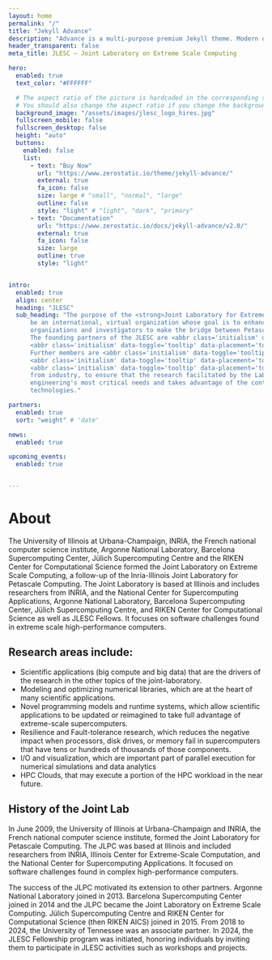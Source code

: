 ```yaml
---
layout: home
permalink: "/"
title: "Jekyll Advance"
description: "Advance is a multi-purpose premium Jekyll theme. Modern design, clean code and highly configurable."
header_transparent: false
meta_title: JLESC — Joint Laboratory on Extreme Scale Computing

hero:
  enabled: true
  text_color: "#FFFFFF"

  # The aspect ratio of the picture is hardcoded in the corresponding scss file.
  # You should also change the aspect ratio if you change the background image!
  background_image: "/assets/images/jlesc_logo_hires.jpg"
  fullscreen_mobile: false
  fullscreen_desktop: false
  height: "auto"
  buttons:
    enabled: false
    list:
      - text: "Buy Now"
        url: "https://www.zerostatic.io/theme/jekyll-advance/"
        external: true
        fa_icon: false
        size: large # "small", "normal", "large"
        outline: false
        style: "light" # "light", "dark", "primary"
      - text: "Documentation"
        url: "https://www.zerostatic.io/docs/jekyll-advance/v2.0/"
        external: true
        fa_icon: false
        size: large
        outline: true
        style: "light"


intro:
  enabled: true
  align: center
  heading: "JLESC"
  sub_heading: "The purpose of the <strong>Joint Laboratory for Extreme Scale Computing (JLESC)</strong> is to
      be an international, virtual organization whose goal is to enhance the ability of member
      organizations and investigators to make the bridge between Petascale and Extreme computing.
      The founding partners of the JLESC are <abbr class='initialism' data-toggle='tooltip' data-placement='top' title='Institut national de recherche en informatique et en automatique'>INRIA</abbr> and
      <abbr class='initialism' data-toggle='tooltip' data-placement='top' title='University of Illinois at Urbana-Champaign'>UIUC</abbr>.
      Further members are <abbr class='initialism' data-toggle='tooltip' data-placement='top' title='Argonne National Laboratory'>ANL</abbr>, <abbr class='initialism' data-toggle='tooltip' data-placement='top' title='Centro Nacional de Supercomputación'>BSC</abbr>,
      <abbr class='initialism' data-toggle='tooltip' data-placement='top' title='Jülich Supercomputing Centre'>JSC</abbr> and <abbr class='initialism' data-toggle='tooltip' data-placement='top' title='RIKEN Center for Computational Science'>R-CCS</abbr>.
      <abbr class='initialism' data-toggle='tooltip' data-placement='top' title='University of Tennessee'>UTK</abbr> is a research member.<br><br>JLESC involves computer scientists, engineers and scientists from other disciplines as well as
      from industry, to ensure that the research facilitated by the Laboratory addresses science and
      engineering's most critical needs and takes advantage of the continuing evolution of computing
      technologies."

partners:
  enabled: true
  sort: "weight" # 'date'

news:
  enabled: true

upcoming_events:
  enabled: true


---
```


# About

The University of Illinois at Urbana-Champaign, INRIA, the French national computer science institute, Argonne National Laboratory, Barcelona Supercomputing Center, Jülich Supercomputing Centre and the RIKEN Center for Computational Science formed the Joint Laboratory on Extreme Scale Computing, a follow-up of the Inria-Illinois Joint Laboratory for Petascale Computing. The Joint Laboratory is based at Illinois and includes researchers from INRIA, and the National Center for Supercomputing Applications, Argonne National Laboratory, Barcelona Supercomputing Center, Jülich Supercomputing Centre, and RIKEN Center for Computational Science as well as JLESC Fellows. It focuses on software challenges found in extreme scale high-performance computers.

## Research areas include:

* Scientific applications (big compute and big data) that are the drivers of the research in the other topics of the joint-laboratory.
* Modeling and optimizing numerical libraries, which are at the heart of many scientific applications.
* Novel programming models and runtime systems, which allow scientific applications to be updated or reimagined
to take full advantage of extreme-scale supercomputers.
* Resilience and Fault-tolerance research, which reduces the negative impact when processors,
disk drives, or memory fail in supercomputers that have tens or hundreds of thousands of those components.
* I/O and visualization, which are important part of parallel execution for numerical simulations and data analytics
* HPC Clouds, that may execute a portion of the HPC workload in the near future.

## History of the Joint Lab

In June 2009, the University of Illinois at Urbana-Champaign and INRIA, the French national computer science institute, formed the Joint Laboratory for Petascale Computing. The JLPC was based at Illinois and included researchers from INRIA, Illinois Center for Extreme-Scale Computation, and the National Center for Supercomputing Applications. It focused on software challenges found in complex high-performance computers.

The success of the JLPC motivated its extension to other partners. Argonne National Laboratory joined in 2013. Barcelona Supercomputing Center joined in 2014 and the JLPC became the Joint Laboratory on Extreme Scale Computing. Jülich Supercomputing Centre and RIKEN Center for Computational Science (then RIKEN AICS) joined in 2015. From 2018 to 2024, the University of Tennessee was an associate partner. In 2024, the JLESC Fellowship program was initiated, honoring individuals by inviting them to participate in JLESC activities such as workshops and projects.
